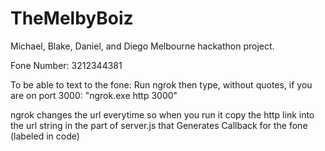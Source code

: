 # TheMelbyBoiz
Michael, Blake, Daniel, and Diego Melbourne hackathon project.

Fone Number: 3212344381

To be able to text to the fone:
Run ngrok then type, without quotes, if you are on port 3000: "ngrok.exe http 3000"

ngrok changes the url everytime so when you run it copy the http link into the
url string in the part of server.js that Generates Callback for the fone (labeled in code)